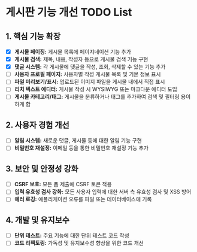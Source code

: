 # 게시판 기능 개선 TODO List

## 1. 핵심 기능 확장

- [x] **게시물 페이징:** 게시물 목록에 페이지네이션 기능 추가
- [x] **게시물 검색:** 제목, 내용, 작성자 등으로 게시물 검색 기능 구현
- [x] **댓글 시스템:** 각 게시물에 댓글을 작성, 조회, 삭제할 수 있는 기능 추가
- [ ] **사용자 프로필 페이지:** 사용자별 작성 게시물 목록 및 기본 정보 표시
- [ ] **파일 미리보기/표시:** 업로드된 이미지 파일을 게시물 내에서 직접 표시
- [ ] **리치 텍스트 에디터:** 게시물 작성 시 WYSIWYG 또는 마크다운 에디터 도입
- [ ] **게시물 카테고리/태그:** 게시물을 분류하거나 태그를 추가하여 검색 및 필터링 용이하게 함

## 2. 사용자 경험 개선

- [ ] **알림 시스템:** 새로운 댓글, 게시물 등에 대한 알림 기능 구현
- [ ] **비밀번호 재설정:** 이메일 등을 통한 비밀번호 재설정 기능 추가

## 3. 보안 및 안정성 강화

- [ ] **CSRF 보호:** 모든 폼 제출에 CSRF 토큰 적용
- [ ] **입력 유효성 검사 강화:** 모든 사용자 입력에 대한 서버 측 유효성 검사 및 XSS 방어
- [ ] **에러 로깅:** 애플리케이션 오류를 파일 또는 데이터베이스에 기록

## 4. 개발 및 유지보수

- [ ] **단위 테스트:** 주요 기능에 대한 단위 테스트 코드 작성
- [ ] **코드 리팩토링:** 가독성 및 유지보수성 향상을 위한 코드 개선
